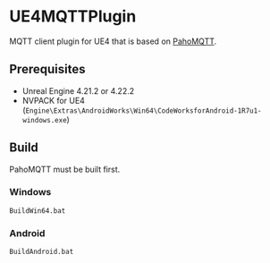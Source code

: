 # UE4MQTTPlugin

MQTT client plugin for UE4 that is based on [PahoMQTT](https://github.com/eclipse/paho.mqtt.c).

## Prerequisites

- Unreal Engine 4.21.2 or 4.22.2
- NVPACK for UE4 (`Engine\Extras\AndroidWorks\Win64\CodeWorksforAndroid-1R7u1-windows.exe`)

## Build

PahoMQTT must be built first.

### Windows

```
BuildWin64.bat
```

### Android

```
BuildAndroid.bat
```